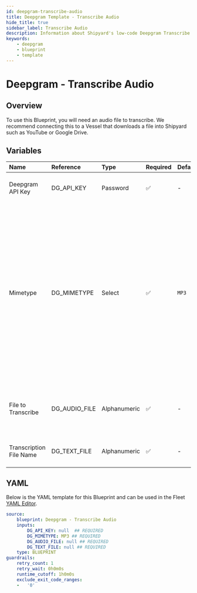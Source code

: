 ```yaml
---
id: deepgram-transcribe-audio
title: Deepgram Template - Transcribe Audio
hide_title: true
sidebar_label: Transcribe Audio
description: Information about Shipyard's low-code Deepgram Transcribe Audio blueprint. Use Deepgram's API to transcribe an audio file 
keywords:
    - deepgram
    - blueprint
    - template
---
```


# Deepgram - Transcribe Audio

## Overview
To use this Blueprint, you will need an audio file to transcribe. We recommend connecting this to a Vessel that downloads a file into Shipyard such as YouTube or Google Drive.

## Variables

| Name | Reference | Type | Required | Default | Options | Description |
|:-----|:----------|:-----|:---------|:--------|:--------|:------------|
| Deepgram API Key | DG_API_KEY  | Password |:white_check_mark: | - | - | API Key generated from Deepgram |
| Mimetype | DG_MIMETYPE  | Select |:white_check_mark: | `MP3` | MP3: `mp3`<br></br><br></br>WEBM: `webm`<br></br><br></br>WAV: `wav`<br></br><br></br>FLAC: `flac`<br></br><br></br>AAC: `aac`<br></br><br></br> | The file type of the audio file that you are transcribing |
| File to Transcribe | DG_AUDIO_FILE  | Alphanumeric |:white_check_mark: | - | - | The file name of the audio file that you would like to transcribe |
| Transcription File Name | DG_TEXT_FILE  | Alphanumeric |:white_check_mark: | - | - | The name of the file you wish to transcribe |


## YAML
Below is the YAML template for this Blueprint and can be used in the Fleet [YAML Editor](../../reference/fleets/yaml-editor.md).
```yaml
source:
    blueprint: Deepgram - Transcribe Audio
    inputs:
        DG_API_KEY: null  ## REQUIRED
        DG_MIMETYPE: MP3 ## REQUIRED
        DG_AUDIO_FILE: null ## REQUIRED
        DG_TEXT_FILE: null ## REQUIRED
    type: BLUEPRINT
guardrails:
    retry_count: 1
    retry_wait: 0h0m0s
    runtime_cutoff: 1h0m0s
    exclude_exit_code_ranges:
    -   '0'

```
